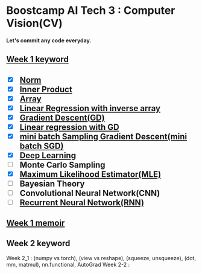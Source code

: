 <h1>Boostcamp AI Tech 3 : Computer Vision(CV)</h1>

<h4>Let's commit any code everyday.</h4>

<h2>
    <a href="https://github.com/hyo-jae-jung/Boostcamp_AI_Tech_3/blob/master/Practise/Week01.ipynb">Week 1 keyword</a>
<h2>

- [x] [Norm](http://localhost:8888/notebooks/Practise/Week01.ipynb#Norm)
- [x] [Inner Product](http://localhost:8888/notebooks/Practise/Week01.ipynb#Inner-Product)
- [x] [Array](http://localhost:8888/notebooks/Practise/Week01.ipynb#Array)
- [x] [Linear Regression with inverse array](http://localhost:8888/notebooks/Practise/Week01.ipynb#Linear-Regression-with-inverse-array)
- [x] [Gradient Descent(GD)](http://localhost:8888/notebooks/Practise/Week01.ipynb#Gradient-Descent(GD))
- [x] [Linear regression with GD](http://localhost:8888/notebooks/Practise/Week01.ipynb#Linear-Regression-with-GD)
- [x] [mini batch Sampling Gradient Descent(mini batch SGD)](http://localhost:8888/notebooks/Practise/Week01.ipynb#mini-batch-Sampling-Gradient-Descent(mini-batch-SGD))
- [x] [Deep Learning](http://localhost:8888/notebooks/Practise/Week01.ipynb#Deep-Learning)
- [ ] Monte Carlo Sampling
- [x] [Maximum Likelihood Estimator(MLE)](http://localhost:8888/notebooks/Practise/Week01.ipynb#Maximum-Likelihood-Estimator(MLE))
- [ ] Bayesian Theory
- [ ] Convolutional Neural Network(CNN)
- [ ] [Recurrent Neural Network(RNN)](http://localhost:8888/notebooks/Practise/Week01.ipynb#Recurrent-Neural-Network(RNN))

<h2>
    <a href="https://github.com/hyo-jae-jung/Boostcamp_AI_Tech_3/blob/master/Memoir/week_1.txt">Week 1 memoir</a>
<h2>

<h2>Week 2 keyword</h2>

Week 2_1 : (numpy vs torch), (view vs reshape), (squeeze, unsqueeze), (dot, mm, matmul), nn.functional, AutoGrad
Week 2-2 : 